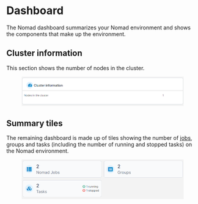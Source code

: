 # Dashboard

The Nomad dashboard summarizes your Nomad environment and shows the components that make up the environment.

## Cluster information

This section shows the number of nodes in the cluster.

<figure><img src="../../.gitbook/assets/2.15-nomad-clusterinfo.png" alt=""><figcaption></figcaption></figure>

## Summary tiles

The remaining dashboard is made up of tiles showing the number of [jobs](jobs.md), groups and tasks (including the number of running and stopped tasks) on the Nomad environment.

<figure><img src="../../.gitbook/assets/2.15-nomad-tiles.png" alt=""><figcaption></figcaption></figure>
